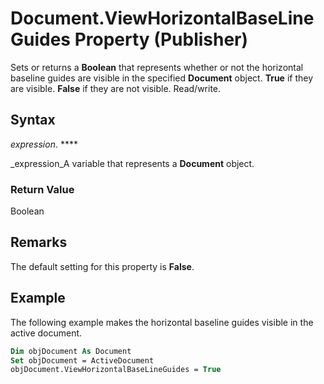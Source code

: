
# Document.ViewHorizontalBaseLineGuides Property (Publisher)

Sets or returns a  **Boolean** that represents whether or not the horizontal baseline guides are visible in the specified **Document** object. **True** if they are visible. **False** if they are not visible. Read/write.


## Syntax

 _expression_. ****

 _expression_A variable that represents a  **Document** object.


### Return Value

Boolean


## Remarks

The default setting for this property is  **False**.


## Example

The following example makes the horizontal baseline guides visible in the active document.


```vb
Dim objDocument As Document 
Set objDocument = ActiveDocument 
objDocument.ViewHorizontalBaseLineGuides = True 

```

